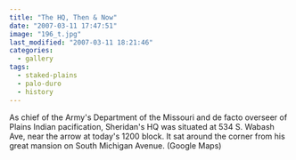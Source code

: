 ```yaml
---
title: "The HQ, Then & Now"
date: "2007-03-11 17:47:51"
image: "196_t.jpg"
last_modified: "2007-03-11 18:21:46"
categories:
  - gallery
tags:
  - staked-plains
  - palo-duro
  - history  
---
```


As chief of the Army's Department of the Missouri and de facto overseer of Plains Indian pacification, Sheridan's HQ was situated at 534 S. Wabash Ave, near the arrow at today's 1200 block. It sat around the corner from his great mansion on South Michigan Avenue. (Google Maps)
